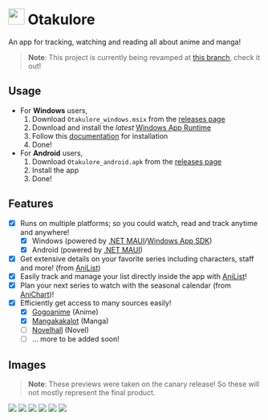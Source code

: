 # <img src=".github/icon.png" width="32"/> Otakulore

An app for tracking, watching and reading all about anime and manga!

> **Note**: This project is currently being revamped at [this branch](https://github.com/dentolos19/Otakulore/tree/revamp), check it out!

## Usage

- For **Windows** users,
  1. Download `Otakulore_windows.msix` from the [releases page](https://github.com/dentolos19/Otakulore/releases)
  2. Download and install the _latest_ [Windows App Runtime](https://docs.microsoft.com/windows/apps/windows-app-sdk/downloads#current-releases)
  3. Follow this [documentation](https://docs.microsoft.com/dotnet/maui/windows/deployment/overview#installing-the-app) for installation
  4. Done!
- For **Android** users,
  1. Download `Otakulore_android.apk` from the [releases page](https://github.com/dentolos19/Otakulore/releases)
  2. Install the app
  3. Done!

## Features

- [X] Runs on multiple platforms; so you could watch, read and track anytime and anywhere!
  - [X] Windows (powered by [.NET MAUI](https://github.com/dotnet/maui)/[Windows App SDK](https://github.com/microsoft/WindowsAppSDK))
  - [X] Android (powered by [.NET MAUI](https://github.com/dotnet/maui))
- [X] Get extensive details on your favorite series including characters, staff and more! (from [AniList](https://anilist.co))
- [X] Easily track and manage your list directly inside the app with [AniList](https://anilist.co)!
- [X] Plan your next series to watch with the seasonal calendar (from [AniChart](https://anichart.net))!
- [X] Efficiently get access to many sources easily!
  - [X] [Gogoanime](https://gogoanime.film) (Anime)
  - [X] [Mangakakalot](https://mangakakalot.com) (Manga)
  - [ ] [Novelhall](https://novelhall.com) (Novel)
  - [ ] ... more to be added soon!

## Images

> **Note**: These previews were taken on the canary release! So these will not mostly represent the final product.

![](.github/images/0.gif)
![](.github/images/1.gif)
![](.github/images/2.gif)
![](.github/images/3.gif)
![](.github/images/4.png)
![](.github/images/5.png)